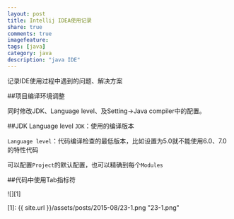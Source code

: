 ```yaml
---
layout: post
title: Intellij IDEA使用记录
share: true
comments: true
imagefeature:
tags: [java]
category: java
description: "java IDE"
---
```


记录IDE使用过程中遇到的问题、解决方案

<!--more-->
 
##项目编译环境调整

同时修改JDK、Language level、及Setting->Java compiler中的配置。


##JDK Language level
`JDK`：使用的编译版本

`Language level`：代码编译检查的最低版本，比如设置为5.0就不能使用6.0、7.0的特性代码

可以配置`Project`的默认配置，也可以精确到每个`Modules`

##代码中使用Tab指标符

![][1]



[1]: {{ site.url }}/assets/posts/2015-08/23-1.png "23-1.png"